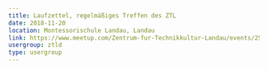 ```yaml
---
title: Laufzettel, regelmäßiges Treffen des ZTL
date: 2018-11-20
location: Montessorischule Landau, Landau
link: https://www.meetup.com/Zentrum-fur-Technikkultur-Landau/events/256413812/
usergroup: ztld
type: usergroup
---
```

